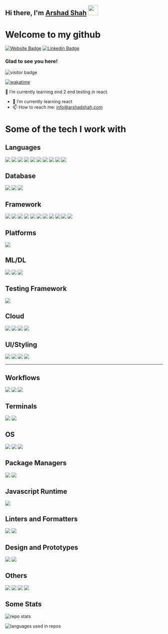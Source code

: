 ## Hi there, I'm <a href="https://arshadshah.com" target="_blank">Arshad Shah</a> <img src="https://media.giphy.com/media/hvRJCLFzcasrR4ia7z/giphy.gif" width="32px">

# Welcome to my github

[![Website Badge](https://img.shields.io/badge/website-ED8B00?style=for-the-badge&logo=About.me&logoColor=white)](https://arshadshah.com)
[![Linkedin Badge](https://img.shields.io/badge/LinkedIn-0077B5?style=for-the-badge&logo=linkedin&logoColor=white)](https://linkedin.com/in/arshadshah)

### Glad to see you here! &nbsp; 
![visitor badge](https://visitor-badge-reloaded.herokuapp.com/badge?page_id=arshad-shah.arshad-shah&color=ED8B00&style=for-the-badge&logo=Github&text=Visitor)

[![wakatime](https://wakatime.com/badge/user/d3ee9a6a-1937-4da7-8f59-2aae5945b260.svg)](https://wakatime.com/@d3ee9a6a-1937-4da7-8f59-2aae5945b260)


🔭 I’m currently learning end 2 end testing in react.

- 🌱 I’m currently learning react
- 📫 How to reach me: info@arshadshah.com


# Some of the tech I work with

## Languages

![](https://img.shields.io/badge/HTML5-E34F26?style=for-the-badge&logo=html5&logoColor=white)
![](https://img.shields.io/badge/CSS3-1572B6?style=for-the-badge&logo=css3&logoColor=white)
![](https://img.shields.io/badge/JavaScript-323330?style=for-the-badge&logo=javascript&logoColor=F7DF1E)
![](https://img.shields.io/badge/TypeScript-007ACC?style=for-the-badge&logo=typescript&logoColor=white)
![](https://img.shields.io/badge/C-00599C?style=for-the-badge&logo=c&logoColor=white)
![](https://img.shields.io/badge/Java-ED8B00?style=for-the-badge&logo=java&logoColor=white)
![](https://img.shields.io/badge/PHP-777BB4?style=for-the-badge&logo=php&logoColor=white)
![](https://img.shields.io/badge/Kotlin-0095D5?&style=for-the-badge&logo=kotlin&logoColor=white)
![](https://img.shields.io/badge/Perl-39457E?style=for-the-badge&logo=perl&logoColor=white)
![](https://img.shields.io/badge/Python-3776AB?style=for-the-badge&logo=python&logoColor=white)


## Database

![](https://img.shields.io/badge/MySQL-00000F?style=for-the-badge&logo=mysql&logoColor=white)
![](https://img.shields.io/badge/MariaDB-003545?style=for-the-badge&logo=mariadb&logoColor=white)
![](https://img.shields.io/badge/MongoDB-%234ea94b.svg?style=for-the-badge&logo=mongodb&logoColor=white)

## Framework

![](https://img.shields.io/badge/Ionic-3880FF?style=for-the-badge&logo=ionic&logoColor=white)
![](https://img.shields.io/badge/React_Native-20232A?style=for-the-badge&logo=react&logoColor=61DAFB)
![](https://img.shields.io/badge/Capacitor-119EFF?style=for-the-badge&logo=Capacitor&logoColor=white)
![](https://img.shields.io/badge/React-20232A?style=for-the-badge&logo=react&logoColor=61DAFB)
![](https://img.shields.io/badge/Expo-1B1F23?style=for-the-badge&logo=expo&logoColor=white)
![](https://img.shields.io/badge/Redux-593D88?style=for-the-badge&logo=redux&logoColor=white)
![](https://img.shields.io/badge/Vue.js-35495E?style=for-the-badge&logo=vuedotjs&logoColor=4FC08D)
![](https://img.shields.io/badge/React_Router-CA4245?style=for-the-badge&logo=react-router&logoColor=white)
![](https://img.shields.io/badge/next.js-000000?style=for-the-badge&logo=nextdotjs&logoColor=white)
![](https://img.shields.io/badge/Electron-2B2E3A?style=for-the-badge&logo=electron&logoColor=9FEAF9)
![](https://img.shields.io/badge/Gatsby-%23663399.svg?style=for-the-badge&logo=gatsby&logoColor=white)


## Platforms
![](https://img.shields.io/badge/firebase-ffca28?style=for-the-badge&logo=firebase&logoColor=black)


## ML/DL

![](https://img.shields.io/badge/numpy-%23013243.svg?style=for-the-badge&logo=numpy&logoColor=white)
![](https://img.shields.io/badge/pandas-%23150458.svg?style=for-the-badge&logo=pandas&logoColor=white)
![](https://img.shields.io/badge/Plotly-%233F4F75.svg?style=for-the-badge&logo=plotly&logoColor=white)


## Testing Framework

![](https://img.shields.io/badge/Jest-C21325?style=for-the-badge&logo=jest&logoColor=white)


## Cloud

![](https://img.shields.io/badge/AmazonAWS-FF9900?style=for-the-badge&logo=amazonaws&logoColor=white)
![](https://img.shields.io/badge/Google_Cloud-4285F4?style=for-the-badge&logo=google-cloud&logoColor=white)
![](https://img.shields.io/badge/microsoft%20azure-0089D6?style=for-the-badge&logo=microsoft-azure&logoColor=white)
![](https://img.shields.io/badge/Vercel-000000?style=for-the-badge&logo=vercel&logoColor=white)


## UI/Styling

![](https://img.shields.io/badge/Bootstrap-563D7C?style=for-the-badge&logo=bootstrap&logoColor=white)
![](https://img.shields.io/badge/Tailwind_CSS-38B2AC?style=for-the-badge&logo=tailwind-css&logoColor=white)
![](https://img.shields.io/badge/Material--UI-0081CB?style=for-the-badge&logo=material-ui&logoColor=white)
![](https://img.shields.io/badge/styled--components-DB7093?style=for-the-badge&logo=styled-components&logoColor=white)

---

## Workflows

![](https://img.shields.io/badge/Jenkins-D24939?style=for-the-badge&logo=Jenkins&logoColor=white)
![](https://img.shields.io/badge/Jira-0052CC?style=for-the-badge&logo=Jira&logoColor=white)
![](https://img.shields.io/badge/GitHub_Actions-2088FF?style=for-the-badge&logo=github-actions&logoColor=white)

## Terminals

![](https://img.shields.io/badge/iTerm2-000000?style=for-the-badge&logo=iterm2&logoColor=white)
![](https://img.shields.io/badge/windows%20terminal-4D4D4D?style=for-the-badge&logo=windows%20terminal&logoColor=white)


## OS

![](https://img.shields.io/badge/Windows-0078D6?style=for-the-badge&logo=windows&logoColor=white)
![](https://img.shields.io/badge/Linux-FCC624?style=for-the-badge&logo=linux&logoColor=black)
![](https://img.shields.io/badge/mac%20os-000000?style=for-the-badge&logo=apple&logoColor=white)


## Package Managers

![](https://img.shields.io/badge/npm-CB3837?style=for-the-badge&logo=npm&logoColor=white)
![](https://img.shields.io/badge/Yarn-2C8EBB?style=for-the-badge&logo=yarn&logoColor=white)

## Javascript Runtime

![](https://img.shields.io/badge/Node.js-339933?style=for-the-badge&logo=nodedotjs&logoColor=white)


## Linters and Formatters

![](https://img.shields.io/badge/eslint-3A33D1?style=for-the-badge&logo=eslint&logoColor=white)
![](https://img.shields.io/badge/prettier-1A2C34?style=for-the-badge&logo=prettier&logoColor=F7BA3E)


## Design and Prototypes

![](https://img.shields.io/badge/Figma-F24E1E?style=for-the-badge&logo=figma&logoColor=white)
![](https://img.shields.io/badge/Adobe%20XD-470137?style=for-the-badge&logo=Adobe%20XD&logoColor=#FF61F6)


## Others

![](https://img.shields.io/badge/Jupyter-F37626.svg?&style=for-the-badge&logo=Jupyter&logoColor=white)
![](https://img.shields.io/badge/Git-F05032?style=for-the-badge&logo=git&logoColor=white)
![](https://img.shields.io/badge/Xampp-F37623?style=for-the-badge&logo=xampp&logoColor=white)
![](https://img.shields.io/badge/Google%20Analytics-E37400?style=for-the-badge&logo=google%20analytics&logoColor=white)


## Some Stats

![repo stats](https://github-readme-stats.vercel.app/api?username=arshad-shah)

![languages used in repos](https://github-readme-stats.vercel.app/api/top-langs/?username=arshad-shah)
